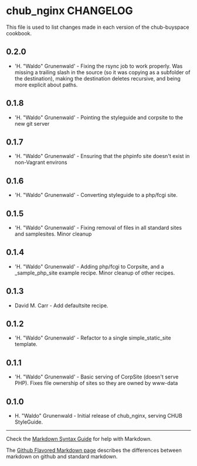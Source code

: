 chub_nginx CHANGELOG
=======================

This file is used to list changes made in each version of the chub-buyspace cookbook.

0.2.0
-----

* 'H. "Waldo" Grunenwald' - Fixing the rsync job to work properly.  Was missing a trailing slash in the source (so it was copying as a subfolder of the destination), making the destination deletes recursive, and being more explicit about paths.


0.1.8
-----

* 'H. "Waldo" Grunenwald' - Pointing the styleguide and corpsite to the new git server

0.1.7
-----

* 'H. "Waldo" Grunenwald' - Ensuring that the phpinfo site doesn't exist in non-Vagrant environs

0.1.6
-----

* 'H. "Waldo" Grunenwald' - Converting styleguide to a php/fcgi site.

0.1.5
-----

* 'H. "Waldo" Grunenwald' - Fixing removal of files in all standard sites and samplesites. Minor cleanup

0.1.4
-----

* 'H. "Waldo" Grunenwald' - Adding php/fcgi to Corpsite, and a _sample_php_site example recipe.  Minor cleanup of other recipes.

0.1.3
-----

* David M. Carr - Add defaultsite recipe.

0.1.2
-----

* 'H. "Waldo" Grunenwald' - Refactor to a single simple_static_site template.

0.1.1
-----

* 'H. "Waldo" Grunenwald' - Basic serving of CorpSite (doesn't serve PHP).  Fixes file ownership of sites so they are owned by www-data

0.1.0
-----

*	H. "Waldo" Grunenwald - Initial release of chub_nginx, serving CHUB StyleGuide.

- - -
Check the [Markdown Syntax Guide](http://daringfireball.net/projects/markdown/syntax) for help with Markdown.

The [Github Flavored Markdown page](http://github.github.com/github-flavored-markdown/) describes the differences between markdown on github and standard markdown.

